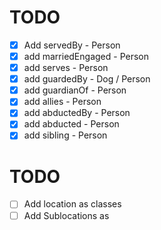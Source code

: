 # TODO
- [x] Add servedBy - Person
- [x] add marriedEngaged - Person
- [x] add serves - Person
- [x] add guardedBy - Dog / Person
- [x] add guardianOf - Person
- [x] add allies - Person
- [x] add abductedBy - Person
- [x] add abducted - Person
- [x] add sibling - Person

# TODO
- [ ] Add location as classes
- [ ] Add Sublocations as 